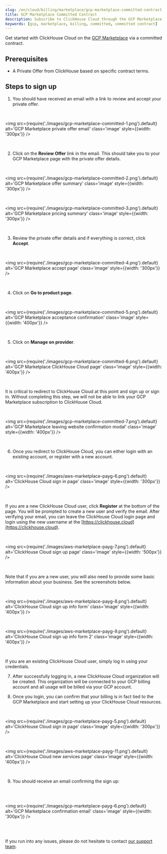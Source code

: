 ```yaml
---
slug: /en/cloud/billing/marketplace/gcp-marketplace-committed-contract
title: GCP Marketplace Committed Contract
description: Subscribe to ClickHouse Cloud through the GCP Marketplace (Committed Contract).
keywords: [gcp, marketplace, billing, committed, committed contract]
---
```


Get started with ClickHouse Cloud on the [GCP Marketplace](https://console.cloud.google.com/marketplace) via a committed contract.

## Prerequisites

- A Private Offer from ClickHouse based on specific contract terms.

## Steps to sign up

1. You should have received an email with a link to review and accept your private offer.

<br />

<img src={require('./images/gcp-marketplace-committed-1.png').default}
    alt='GCP Marketplace private offer email'
    class='image'
    style={{width: '300px'}}
/>

<br />

2. Click on the **Review Offer** link in the email. This should take you to your GCP Marketplace page with the private offer details.

<br />

<img src={require('./images/gcp-marketplace-committed-2.png').default}
    alt='GCP Marketplace offer summary'
    class='image'
    style={{width: '300px'}}
/>

<br />

<img src={require('./images/gcp-marketplace-committed-3.png').default}
    alt='GCP Marketplace pricing summary'
    class='image'
    style={{width: '300px'}}
/>

<br />

3. Review the private offer details and if everything is correct, click **Accept**.

<br />

<img src={require('./images/gcp-marketplace-committed-4.png').default}
    alt='GCP Marketplace accept page'
    class='image'
    style={{width: '300px'}}
/>

<br />

4. Click on **Go to product page**.

<br />

<img src={require('./images/gcp-marketplace-committed-5.png').default}
    alt='GCP Marketplace acceptance confirmation'
    class='image'
    style={{width: '400px'}}
/>

<br />

5. Click on **Manage on provider**.

<br />

<img src={require('./images/gcp-marketplace-committed-6.png').default}
    alt='GCP Marketplace ClickHouse Cloud page'
    class='image'
    style={{width: '400px'}}
/>

<br />

It is critical to redirect to ClickHouse Cloud at this point and sign up or sign in. Without completing this step, we will not be able to link your GCP Marketplace subscription to ClickHouse Cloud.

<br />

<img src={require('./images/gcp-marketplace-committed-7.png').default}
    alt='GCP Marketplace leaving website confirmation modal'
    class='image'
    style={{width: '400px'}}
/>

<br />

6. Once you redirect to ClickHouse Cloud, you can either login with an existing account, or register with a new account. 

<br />

<img src={require('./images/aws-marketplace-payg-6.png').default}
    alt='ClickHouse Cloud sign in page'
    class='image'
    style={{width: '300px'}}
/>

<br />

If you are a new ClickHouse Cloud user, click **Register** at the bottom of the page. You will be prompted to create a new user and verify the email. After verifying your email, you can leave the ClickHouse Cloud login page and login using the new username at the [https://clickhouse.cloud](https://clickhouse.cloud).

<br />

<img src={require('./images/aws-marketplace-payg-7.png').default}
    alt='ClickHouse Cloud sign up page'
    class='image'
    style={{width: '500px'}}
/>

<br />

Note that if you are a new user, you will also need to provide some basic information about your business. See the screenshots below.

<br />

<img src={require('./images/aws-marketplace-payg-8.png').default}
    alt='ClickHouse Cloud sign up info form'
    class='image'
    style={{width: '400px'}}
/>

<br />

<img src={require('./images/aws-marketplace-payg-9.png').default}
    alt='ClickHouse Cloud sign up info form 2'
    class='image'
    style={{width: '400px'}}
/>

<br />

If you are an existing ClickHouse Cloud user, simply log in using your credentials.

7. After successfully logging in, a new ClickHouse Cloud organization will be created. This organization will be connected to your GCP billing account and all usage will be billed via your GCP account.

8. Once you login, you can confirm that your billing is in fact tied to the GCP Marketplace and start setting up your ClickHouse Cloud resources.

<br />

<img src={require('./images/gcp-marketplace-payg-5.png').default}
    alt='ClickHouse Cloud sign in page'
    class='image'
    style={{width: '300px'}}
/>

<br />

<img src={require('./images/aws-marketplace-payg-11.png').default}
    alt='ClickHouse Cloud new services page'
    class='image'
    style={{width: '400px'}}
/>

<br />

9. You should receive an email confirming the sign up:

<br />
<br />

<img src={require('./images/gcp-marketplace-payg-6.png').default}
    alt='GCP Marketplace confirmation email'
    class='image'
    style={{width: '300px'}}
/>

<br />

<br />

If you run into any issues, please do not hesitate to contact [our support team](https://clickhouse.com/support/program).


